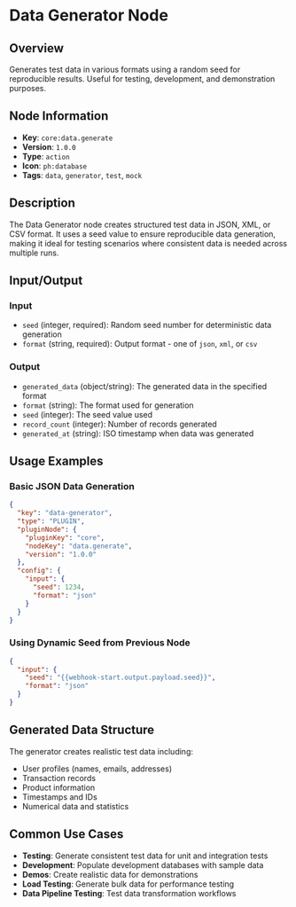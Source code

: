 # Data Generator Node

## Overview

Generates test data in various formats using a random seed for reproducible results. Useful for testing, development, and demonstration purposes.

## Node Information

- **Key**: `core:data.generate`
- **Version**: `1.0.0`
- **Type**: `action`
- **Icon**: `ph:database`
- **Tags**: `data`, `generator`, `test`, `mock`

## Description

The Data Generator node creates structured test data in JSON, XML, or CSV format. It uses a seed value to ensure reproducible data generation, making it ideal for testing scenarios where consistent data is needed across multiple runs.

## Input/Output

### Input
- `seed` (integer, required): Random seed number for deterministic data generation
- `format` (string, required): Output format - one of `json`, `xml`, or `csv`

### Output
- `generated_data` (object/string): The generated data in the specified format
- `format` (string): The format used for generation
- `seed` (integer): The seed value used
- `record_count` (integer): Number of records generated
- `generated_at` (string): ISO timestamp when data was generated

## Usage Examples

### Basic JSON Data Generation
```json
{
  "key": "data-generator",
  "type": "PLUGIN",
  "pluginNode": {
    "pluginKey": "core",
    "nodeKey": "data.generate",
    "version": "1.0.0"
  },
  "config": {
    "input": {
      "seed": 1234,
      "format": "json"
    }
  }
}
```

### Using Dynamic Seed from Previous Node
```json
{
  "input": {
    "seed": "{{webhook-start.output.payload.seed}}",
    "format": "json"
  }
}
```

## Generated Data Structure

The generator creates realistic test data including:
- User profiles (names, emails, addresses)
- Transaction records
- Product information
- Timestamps and IDs
- Numerical data and statistics

## Common Use Cases

- **Testing**: Generate consistent test data for unit and integration tests
- **Development**: Populate development databases with sample data
- **Demos**: Create realistic data for demonstrations
- **Load Testing**: Generate bulk data for performance testing
- **Data Pipeline Testing**: Test data transformation workflows
